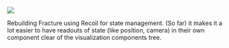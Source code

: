 ![](https://db-feed.s3.amazonaws.com/legacy/shotwin-2020-12-28_16-56-46-1609192743.png)

Rebuilding Fracture using Recoil for state management. (So far) it makes it a lot easier to have readouts of state (like position, camera) in their own component clear of the visualization components tree. 
